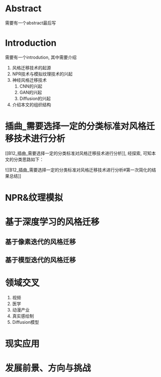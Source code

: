 # Abstract

需要有一个abstract最后写

# Introduction

需要有一个introdution, 其中需要介绍
1. 风格迁移技术的起源
2. NPR技术与模拟纹理技术的兴起
3. 神经风格迁移技术
	1. CNN的兴起
	2. GAN的兴起
	3. Diffusion的兴起
4. 介绍本文的组织结构

# 插曲_需要选择一定的分类标准对风格迁移技术进行分析

[[B12_插曲_需要选择一定的分类标准对风格迁移技术进行分析]], 经探索, 可知本文的分类思路如下：

![[B12_插曲_需要选择一定的分类标准对风格迁移技术进行分析#第一次简化的结果总结]]

# NPR&纹理模拟


# 基于深度学习的风格迁移

## 基于像素迭代的风格迁移

## 基于模型迭代的风格迁移


# 领域交叉

1. 视频
2. 医学
3. 动漫产业
4. 真实感绘制
5. Diffusion模型

# 现实应用

# 发展前景、方向与挑战

